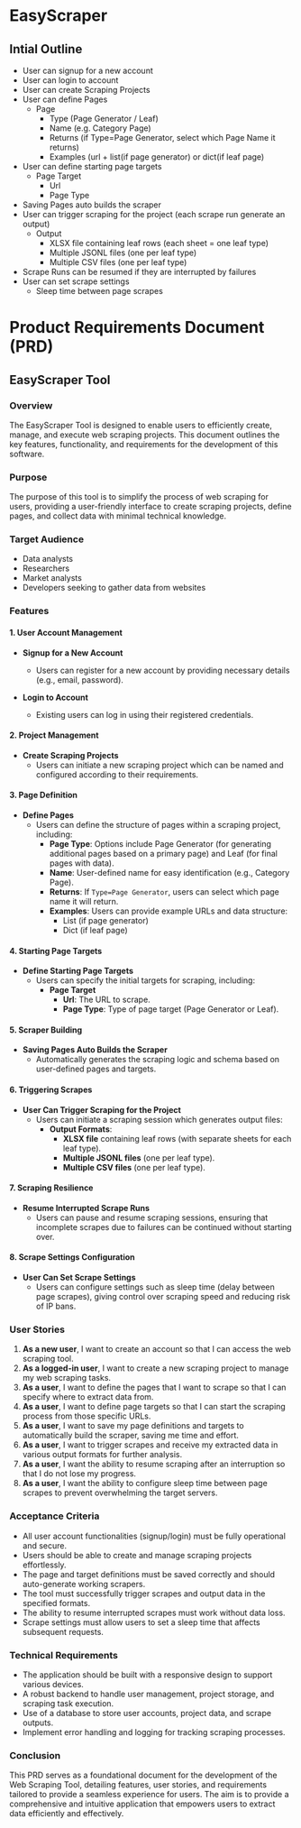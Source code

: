 # EasyScraper

## Intial Outline
* User can signup for a new account
* User can login to account
* User can create Scraping Projects
* User can define Pages
    - Page
        - Type (Page Generator / Leaf)
        - Name (e.g. Category Page)
        - Returns  (if Type=Page Generator, select which Page Name it returns)
        - Examples (url + list(if page generator) or dict(if leaf page)
* User can define starting page targets
    - Page Target
        - Url
        - Page Type
* Saving Pages auto builds the scraper
* User can trigger scraping for the project (each scrape run generate an output)
    - Output
        - XLSX file containing leaf rows (each sheet = one leaf type)
        - Multiple JSONL files (one per leaf type)
        - Multiple CSV files (one per leaf type)
* Scrape Runs can be resumed if they are interrupted by failures
* User can set scrape settings
    - Sleep time between page scrapes


# Product Requirements Document (PRD)

## EasyScraper Tool

### Overview
The EasyScraper Tool is designed to enable users to efficiently create, manage, and execute web scraping projects. This document outlines the key features, functionality, and requirements for the development of this software.

### Purpose
The purpose of this tool is to simplify the process of web scraping for users, providing a user-friendly interface to create scraping projects, define pages, and collect data with minimal technical knowledge. 

### Target Audience
- Data analysts
- Researchers
- Market analysts
- Developers seeking to gather data from websites

### Features

#### 1. User Account Management
- **Signup for a New Account**
  - Users can register for a new account by providing necessary details (e.g., email, password).
  
- **Login to Account**
  - Existing users can log in using their registered credentials.

#### 2. Project Management
- **Create Scraping Projects**
  - Users can initiate a new scraping project which can be named and configured according to their requirements.

#### 3. Page Definition
- **Define Pages**
  - Users can define the structure of pages within a scraping project, including:
    - **Page Type**: Options include Page Generator (for generating additional pages based on a primary page) and Leaf (for final pages with data).
    - **Name**: User-defined name for easy identification (e.g., Category Page).
    - **Returns**: If `Type=Page Generator`, users can select which page name it will return.
    - **Examples**: Users can provide example URLs and data structure:
      - List (if page generator)
      - Dict (if leaf page)

#### 4. Starting Page Targets
- **Define Starting Page Targets**
  - Users can specify the initial targets for scraping, including:
    - **Page Target**
      - **Url**: The URL to scrape.
      - **Page Type**: Type of page target (Page Generator or Leaf).

#### 5. Scraper Building
- **Saving Pages Auto Builds the Scraper**
  - Automatically generates the scraping logic and schema based on user-defined pages and targets.

#### 6. Triggering Scrapes
- **User Can Trigger Scraping for the Project**
  - Users can initiate a scraping session which generates output files:
    - **Output Formats**:
      - **XLSX file** containing leaf rows (with separate sheets for each leaf type).
      - **Multiple JSONL files** (one per leaf type).
      - **Multiple CSV files** (one per leaf type).

#### 7. Scraping Resilience
- **Resume Interrupted Scrape Runs**
  - Users can pause and resume scraping sessions, ensuring that incomplete scrapes due to failures can be continued without starting over.

#### 8. Scrape Settings Configuration
- **User Can Set Scrape Settings**
  - Users can configure settings such as sleep time (delay between page scrapes), giving control over scraping speed and reducing risk of IP bans.

### User Stories
1. **As a new user**, I want to create an account so that I can access the web scraping tool.
2. **As a logged-in user**, I want to create a new scraping project to manage my web scraping tasks.
3. **As a user**, I want to define the pages that I want to scrape so that I can specify where to extract data from.
4. **As a user**, I want to define page targets so that I can start the scraping process from those specific URLs.
5. **As a user**, I want to save my page definitions and targets to automatically build the scraper, saving me time and effort.
6. **As a user**, I want to trigger scrapes and receive my extracted data in various output formats for further analysis.
7. **As a user**, I want the ability to resume scraping after an interruption so that I do not lose my progress.
8. **As a user**, I want the ability to configure sleep time between page scrapes to prevent overwhelming the target servers.

### Acceptance Criteria
- All user account functionalities (signup/login) must be fully operational and secure.
- Users should be able to create and manage scraping projects effortlessly.
- The page and target definitions must be saved correctly and should auto-generate working scrapers.
- The tool must successfully trigger scrapes and output data in the specified formats.
- The ability to resume interrupted scrapes must work without data loss.
- Scrape settings must allow users to set a sleep time that affects subsequent requests.

### Technical Requirements
- The application should be built with a responsive design to support various devices.
- A robust backend to handle user management, project storage, and scraping task execution.
- Use of a database to store user accounts, project data, and scrape outputs.
- Implement error handling and logging for tracking scraping processes.

### Conclusion
This PRD serves as a foundational document for the development of the Web Scraping Tool, detailing features, user stories, and requirements tailored to provide a seamless experience for users. The aim is to provide a comprehensive and intuitive application that empowers users to extract data efficiently and effectively.